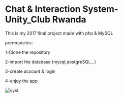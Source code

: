 # Chat & Interaction System-Unity_Club Rwanda
This is my 2017 final project made with php &amp; MySQL

prerequisites:

1-Clone the repository

2-import the database (mysql,postgreSQL...)

3-create account & login

4-enjoy the app

![syst](https://user-images.githubusercontent.com/52289151/148657121-05920c50-82c4-4bf6-a2f6-8bf705e9cd9d.JPG)
